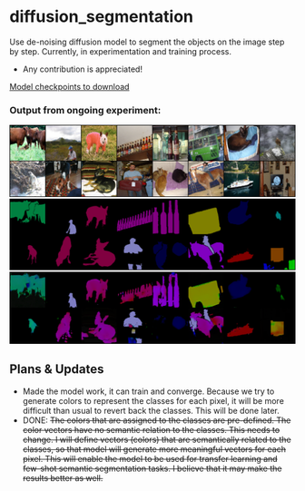 # diffusion_segmentation
Use de-noising diffusion model to segment the objects on the image step by step.
Currently, in experimentation and training process.
- Any contribution is appreciated!

[Model checkpoints to download](https://drive.google.com/drive/folders/18pPK4EkeSxQ2-VMhLBbJQ37S8FOVI4DY?usp=sharing)

### Output from ongoing experiment:

![1](./keep/image.png)
![2](./keep/mask.png)
![3](./keep/pred.png)

## Plans & Updates
- Made the model work, it can train and converge. Because we try to generate colors 
to represent the classes for each pixel, it will be more difficult than usual to revert
back the classes. This will be done later.
- DONE: ~~The colors that are assigned to the classes are pre-defined. The color vectors have 
no semantic relation to the classes. This needs to change. I will define vectors (colors) 
that are semantically related to the classes, so that model will generate more meaningful
vectors for each pixel. This will enable the model to be used for transfer learning and few-shot
semantic segmentation tasks. I believe that it may make the results better as well.~~
